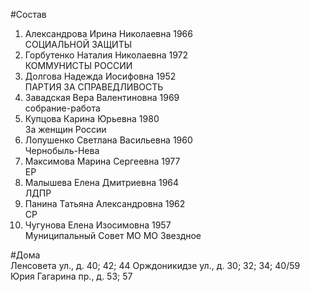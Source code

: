 #Состав
1. Александрова Ирина Николаевна 1966   
    СОЦИАЛЬНОЙ ЗАЩИТЫ
2. Горбутенко Наталия Николаевна 1972   
    КОММУНИСТЫ РОССИИ
3. Долгова Надежда Иосифовна 1952   
    ПАРТИЯ ЗА СПРАВЕДЛИВОСТЬ
4. Завадская Вера Валентиновна 1969   
    собрание-работа
5. Купцова Карина Юрьевна 1980   
    За женщин России
6. Лопушенко Светлана Васильевна 1960   
    Чернобыль-Нева
7. Максимова Марина Сергеевна 1977   
    ЕР
8. Малышева Елена Дмитриевна 1964   
    ЛДПР
9. Панина Татьяна Александровна 1962   
    СР
10. Чугунова Елена Изосимовна 1957   
    Муниципальный Совет МО МО Звездное

#Дома  
Ленсовета ул., д. 40; 42; 44 Орждоникидзе ул., д. 30; 32; 34; 40/59 Юрия Гагарина пр., д. 53; 57

